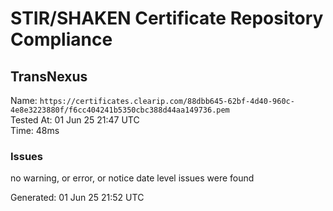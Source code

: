 # STIR/SHAKEN Certificate Repository Compliance

## TransNexus

Name: `https://certificates.clearip.com/88dbb645-62bf-4d40-960c-4e8e3223880f/f6cc404241b5350cbc388d44aa149736.pem`\
Tested At: 01 Jun 25 21:47 UTC\
Time: 48ms

### Issues

no warning, or error, or notice date level issues were found

Generated: 01 Jun 25 21:52 UTC